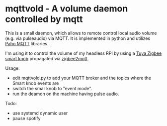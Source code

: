 # mqttvold - A volume daemon controlled by mqtt

This is a small daemon, which allows to remote control local audio volume (e.g. via pulseaudio) via MQTT.
It is implemented in python and utilizes [Paho MQTT](https://eclipse.dev/paho/index.php) libraries.

I'm using it to control the volume of my headless RPI by using a [Tuya Zigbee smart knob](https://www.zigbee2mqtt.io/devices/ERS-10TZBVK-AA.html) propagated via [zigbee2mqtt](https://www.zigbee2mqtt.io/).

Usage:
  - edit mqttvold.py to add your MQTT broker and the topics where the Smart knob events are
  - switch the smar knob to "event mode".
  - run the deamon on the machine having pulse audio.

Todo:
- use systemd dynamic user
- pause spotify
